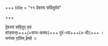 +++
title = "११ देवस्य सवितुर्वयं"

+++

दे॒वस्य॑ सवि॒तुर् व॒यं  
वा॑ज॒यन्तः॒+++(=वाज-कामाः)+++ पुरं॑-ध्या+++(←धीः)+++ ।  
भग॑स्य रा॒तिम् ई॑महे ॥
